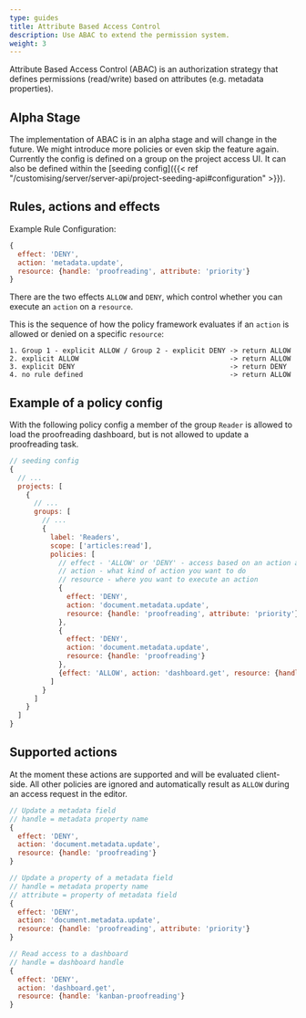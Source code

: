 ```yaml
---
type: guides
title: Attribute Based Access Control
description: Use ABAC to extend the permission system.
weight: 3
---
```


Attribute Based Access Control (ABAC) is an authorization strategy that defines permissions (read/write) based on attributes (e.g. metadata properties).

## Alpha Stage

The implementation of ABAC is in an alpha stage and will change in the future. We might introduce more policies or even skip the feature again. Currently the config is defined on a group on the project access UI. It can also be defined within the [seeding config]({{< ref "/customising/server/server-api/project-seeding-api#configuration" >}}).

## Rules, actions and effects

Example Rule Configuration:

```js
{
  effect: 'DENY',
  action: 'metadata.update',
  resource: {handle: 'proofreading', attribute: 'priority'}
}
```

There are the two effects `ALLOW` and `DENY`, which control whether you can execute an `action` on a `resource`.

This is the sequence of how the policy framework evaluates if an `action` is allowed or denied on a specific `resource`:

```
1. Group 1 - explicit ALLOW / Group 2 - explicit DENY -> return ALLOW
2. explicit ALLOW                                     -> return ALLOW
3. explicit DENY                                      -> return DENY
4. no rule defined                                    -> return ALLOW
```

## Example of a policy config

With the following policy config a member of the group `Reader` is allowed to load the proofreading dashboard, but is not allowed to update a proofreading task.

```js
// seeding config
{
  // ...
  projects: [
    {
      // ...
      groups: [
        // ...
        {
          label: 'Readers',
          scope: ['articles:read'],
          policies: [
            // effect - 'ALLOW' or 'DENY' - access based on an action and a resource
            // action - what kind of action you want to do
            // resource - where you want to execute an action
            {
              effect: 'DENY',
              action: 'document.metadata.update',
              resource: {handle: 'proofreading', attribute: 'priority'}
            },
            {
              effect: 'DENY',
              action: 'document.metadata.update',
              resource: {handle: 'proofreading'}
            },
            {effect: 'ALLOW', action: 'dashboard.get', resource: {handle: 'kanban-proofreading'}}
          ]
        }
      ]
    }
  ]
}
```

## Supported actions

At the moment these actions are supported and will be evaluated client-side. All other policies are ignored and automatically result as `ALLOW` during an access request in the editor.

```js
// Update a metadata field
// handle = metadata property name
{
  effect: 'DENY',
  action: 'document.metadata.update',
  resource: {handle: 'proofreading'}
}

// Update a property of a metadata field
// handle = metadata property name
// attribute = property of metadata field
{
  effect: 'DENY',
  action: 'document.metadata.update',
  resource: {handle: 'proofreading', attribute: 'priority'}
}

// Read access to a dashboard
// handle = dashboard handle
{
  effect: 'DENY',
  action: 'dashboard.get',
  resource: {handle: 'kanban-proofreading'}
}
```
